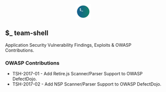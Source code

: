 <p align="center">
  <img src="tsh.png" width="50">
</p>

## $_ team-shell

Application Security Vulnerability Findings, Exploits & OWASP Contributions.

### OWASP Contributions
* TSH-2017-01 - Add Retire.js Scanner/Parser Support to OWASP DefectDojo.
* TSH-2017-02 - Add NSP Scanner/Parser Support to OWASP DefectDojo.

